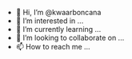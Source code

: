 - 👋 Hi, I’m @kwaarboncana
- 👀 I’m interested in ...
- 🌱 I’m currently learning ...
- 💞️ I’m looking to collaborate on ...
- 📫 How to reach me ...

<!---
kwaarboncana/kwaarboncana is a ✨ special ✨ repository because its `README.md` (this file) appears on your GitHub profile.
You can click the Preview link to take a look at your changes.
--->
